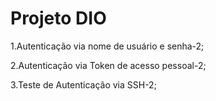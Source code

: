 # Projeto DIO
1.Autenticação via nome de usuário e senha-2;

2.Autenticação via Token de acesso pessoal-2;

3.Teste de Autenticação via SSH-2;
